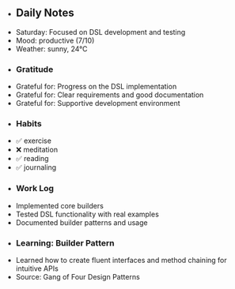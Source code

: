 - ## Daily Notes
- Saturday: Focused on DSL development and testing
- Mood: productive (7/10)
- Weather: sunny, 24°C
- ### Gratitude
- Grateful for: Progress on the DSL implementation
- Grateful for: Clear requirements and good documentation
- Grateful for: Supportive development environment
- ### Habits
- ✅ exercise
- ❌ meditation
- ✅ reading
- ✅ journaling
- ### Work Log
- Implemented core builders
- Tested DSL functionality with real examples
- Documented builder patterns and usage
- ### Learning: Builder Pattern
- Learned how to create fluent interfaces and method chaining for intuitive APIs
- Source: Gang of Four Design Patterns